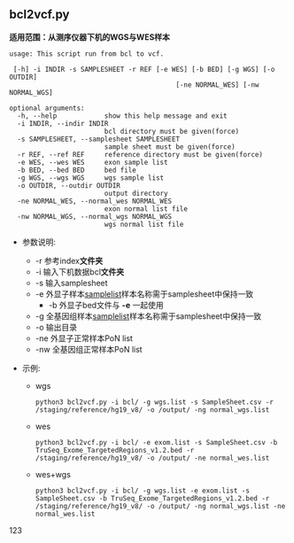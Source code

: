## bcl2vcf.py
**适用范围：从测序仪器下机的WGS与WES样本**

    usage: This script run from bcl to vcf.

     [-h] -i INDIR -s SAMPLESHEET -r REF [-e WES] [-b BED] [-g WGS] [-o OUTDIR]
                                              [-ne NORMAL_WES] [-nw NORMAL_WGS]
    
    optional arguments:
      -h, --help            show this help message and exit
      -i INDIR, --indir INDIR
                            bcl directory must be given(force)
      -s SAMPLESHEET, --samplesheet SAMPLESHEET
                            sample sheet must be given(force)
      -r REF, --ref REF     reference directory must be given(force)
      -e WES, --wes WES     exon sample list
      -b BED, --bed BED     bed file
      -g WGS, --wgs WGS     wgs sample list
      -o OUTDIR, --outdir OUTDIR
                            output directory
      -ne NORMAL_WES, --normal_wes NORMAL_WES
                            exon normal list file
      -nw NORMAL_WGS, --normal_wgs NORMAL_WGS
                            wgs normal list file

  + 参数说明:<br>
      * -r 参考index**文件夹**<br>
      * -i 输入下机数据bcl**文件夹**<br>
      * -s 输入samplesheet<br>
      * -e 外显子样本[samplelist](./template)样本名称需于samplesheet中保持一致<br>
          + -b 外显子bed文件与 **-e** 一起使用
      * -g 全基因组样本[samplelist](./template)样本名称需于samplesheet中保持一致<br>
      * -o 输出目录<br>
      * -ne 外显子正常样本PoN list
      * -nw 全基因组正常样本PoN list
  + 示例:

    * wgs

          python3 bcl2vcf.py -i bcl/ -g wgs.list -s SampleSheet.csv -r /staging/reference/hg19_v8/ -o /output/ -ng normal_wgs.list
    * wes

          python3 bcl2vcf.py -i bcl/ -e exom.list -s SampleSheet.csv -b TruSeq_Exome_TargetedRegions_v1.2.bed -r /staging/reference/hg19_v8/ -o /output/ -ne normal_wes.list
  
    * wes+wgs

          python3 bcl2vcf.py -i bcl/ -g wgs.list -e exom.list -s SampleSheet.csv -b TruSeq_Exome_TargetedRegions_v1.2.bed -r /staging/reference/hg19_v8/ -o /output/ -ng normal_wgs.list -ne normal_wes.list
    
123